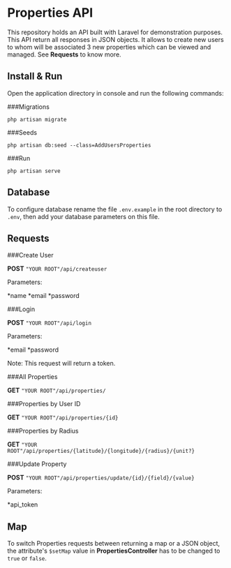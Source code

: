 # Properties API


This repository holds an API built with Laravel for demonstration purposes. This API return all responses in JSON objects. It allows to create new users to whom will be associated 3 new properties which can be viewed and managed. See **Requests** to know more.



## Install & Run

	
Open the application directory in console and run the following commands:


###Migrations

```
php artisan migrate
```


###Seeds

```
php artisan db:seed --class=AddUsersProperties
```

###Run

```
php artisan serve
```

## Database

To configure database rename the file `.env.example` in the root directory to `.env`, then add your database parameters on this file.


## Requests


###Create User

**POST** `"YOUR ROOT"/api/createuser`

Parameters:

*name
*email
*password

	
###Login
	
**POST** `"YOUR ROOT"/api/login`
		
Parameters:

*email
*password

Note: This request will return a token.

	
###All Properties

**GET** `"YOUR ROOT"/api/properties/`
		
	
###Properties by User ID

**GET** `"YOUR ROOT"/api/properties/{id}`


###Properties by Radius

**GET** `"YOUR ROOT"/api/properties/{latitude}/{longitude}/{radius}/{unit?}`


###Update Property

**POST** `"YOUR ROOT"/api/properties/update/{id}/{field}/{value}`
		
Parameters: 

*api_token


## Map


To switch Properties requests between returning a map or a JSON object, the attribute's `$setMap` value in **PropertiesController** has to be changed to `true` or `false`.

	

